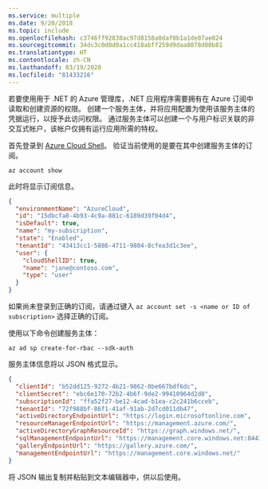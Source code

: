 ```yaml
---
ms.service: multiple
ms.date: 9/20/2018
ms.topic: include
ms.openlocfilehash: c3746ff92838ac97d8158a0daf0b1a1de07ae024
ms.sourcegitcommit: 34dc3c0d0d0a1cc418abff259d9daa8078d00b81
ms.translationtype: HT
ms.contentlocale: zh-CN
ms.lasthandoff: 03/19/2020
ms.locfileid: "81433216"
---
```

若要使用用于 .NET 的 Azure 管理库，.NET 应用程序需要拥有在 Azure 订阅中读取和创建资源的权限。 创建一个服务主体，并将应用配置为使用该服务主体的凭据运行，以授予此访问权限。 通过服务主体可以创建一个与用户标识关联的非交互式帐户，该帐户仅拥有运行应用所需的特权。

首先登录到 [Azure Cloud Shell](https://shell.azure.com/bash)。 验证当前使用的是要在其中创建服务主体的订阅。

```azurecli-interactive
az account show
```

此时将显示订阅信息。

```json
{
  "environmentName": "AzureCloud",
  "id": "15dbcfa8-4b93-4c9a-881c-6189d39f04d4",
  "isDefault": true,
  "name": "my-subscription",
  "state": "Enabled",
  "tenantId": "43413cc1-5886-4711-9804-8cfea3d1c3ee",
  "user": {
    "cloudShellID": true,
    "name": "jane@contoso.com",
    "type": "user"
  }
}
```

如果尚未登录到正确的订阅，请通过键入 `az account set -s <name or ID of subscription>` 选择正确的订阅。

使用以下命令创建服务主体：

```azurecli-interactive
az ad sp create-for-rbac --sdk-auth
```

服务主体信息将以 JSON 格式显示。

```json
{
  "clientId": "b52dd125-9272-4b21-9862-0be667bdf6dc",
  "clientSecret": "ebc6e170-72b2-4b6f-9de2-99410964d2d0",
  "subscriptionId": "ffa52f27-be12-4cad-b1ea-c2c241b6cceb",
  "tenantId": "72f988bf-86f1-41af-91ab-2d7cd011db47",
  "activeDirectoryEndpointUrl": "https://login.microsoftonline.com",
  "resourceManagerEndpointUrl": "https://management.azure.com/",
  "activeDirectoryGraphResourceId": "https://graph.windows.net/",
  "sqlManagementEndpointUrl": "https://management.core.windows.net:8443/",
  "galleryEndpointUrl": "https://gallery.azure.com/",
  "managementEndpointUrl": "https://management.core.windows.net/"
}
```

将 JSON 输出复制并粘贴到文本编辑器中，供以后使用。
